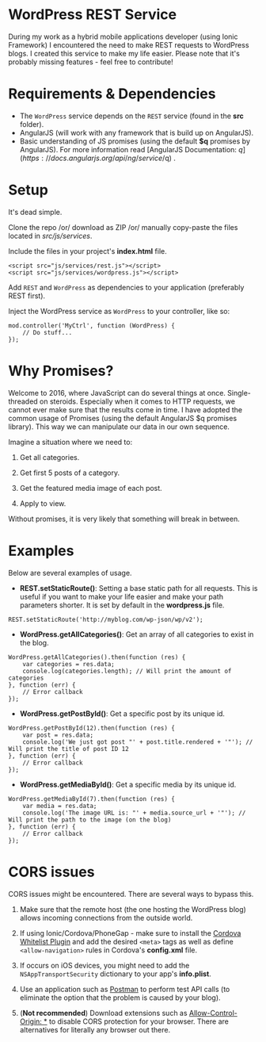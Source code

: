 # WordPress REST Service
During my work as a hybrid mobile applications developer (using Ionic Framework) I encountered the need to make REST requests to WordPress blogs. I created this service to make my life easier. Please note that it's probably missing features - feel free to contribute!

# Requirements & Dependencies
- The `WordPress` service depends on the `REST` service (found in the **src** folder).
- AngularJS (will work with any framework that is build up on AngularJS).
- Basic understanding of JS promises (using the default **$q** promises by AngularJS). For more information read [AngularJS Documentation: $q](https://docs.angularjs.org/api/ng/service/$q) .

# Setup
It's dead simple.

Clone the repo /or/ download as ZIP /or/ manually copy-paste the files located in *src/js/services*.

Include the files in your project's **index.html** file.
```
<script src="js/services/rest.js"></script>
<script src="js/services/wordpress.js"></script>
```

Add `REST` and `WordPress` as dependencies to your application (preferably REST first).

Inject the WordPress service as `WordPress` to your controller, like so:
```
mod.controller('MyCtrl', function (WordPress) {
    // Do stuff...
});
```

# Why Promises?
Welcome to 2016, where JavaScript can do several things at once. Single-threaded on steroids.
Especially when it comes to HTTP requests, we cannot ever make sure that the results come in time.
I have adopted the common usage of Promises (using the default AngularJS $q promises library). This way we can manipulate our data in our own sequence.

Imagine a situation where we need to:

1. Get all categories.

2. Get first 5 posts of a category.

3. Get the featured media image of each post.

4. Apply to view.

Without promises, it is very likely that something will break in between.

# Examples
Below are several examples of usage.

- **REST.setStaticRoute()**:  Setting a base static path for all requests. This is useful if you want to make your life easier and make your path parameters shorter. It is set by default in the **wordpress.js** file.
```
REST.setStaticRoute('http://myblog.com/wp-json/wp/v2');
```

- **WordPress.getAllCategories()**: Get an array of all categories to exist in the blog.
```
WordPress.getAllCategories().then(function (res) {
    var categories = res.data;
    console.log(categories.length); // Will print the amount of categories
}, function (err) {
    // Error callback
});
```

- **WordPress.getPostById()**: Get a specific post by its unique id.
```
WordPress.getPostById(12).then(function (res) {
    var post = res.data;
    console.log('We just got post "' + post.title.rendered + '"'); // Will print the title of post ID 12
}, function (err) {
    // Error callback
});
```

- **WordPress.getMediaById()**: Get a specific media by its unique id.
```
WordPress.getMediaById(7).then(function (res) {
    var media = res.data;
    console.log('The image URL is: "' + media.source_url + '"'); // Will print the path to the image (on the blog)
}, function (err) {
    // Error callback
});
```

# CORS issues
CORS issues might be encountered. There are several ways to bypass this.

1. Make sure that the remote host (the one hosting the WordPress blog) allows incoming connections from the outside world.

2. If using Ionic/Cordova/PhoneGap - make sure to install the [Cordova Whitelist Plugin](https://github.com/apache/cordova-plugin-whitelist) and add the desired `<meta>` tags as well as define `<allow-navigation>` rules in Cordova's **config.xml** file.

3. If occurs on iOS devices, you might need to add the `NSAppTransportSecurity` dictionary to your app's **info.plist**.

4. Use an application such as [Postman](https://chrome.google.com/webstore/detail/postman/fhbjgbiflinjbdggehcddcbncdddomop?hl=en) to perform test API calls (to eliminate the option that the problem is caused by your blog).

5. (**Not recommended**) Download extensions such as [Allow-Control-Origin: *](https://chrome.google.com/webstore/detail/allow-control-allow-origi/nlfbmbojpeacfghkpbjhddihlkkiljbi) to disable CORS protection for your browser. There are alternatives for literally any browser out there.
